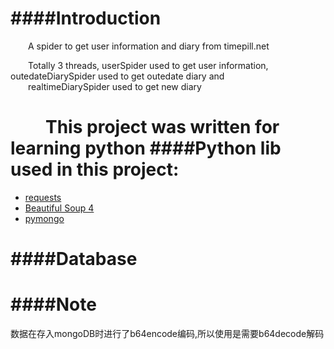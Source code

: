 ####Introduction
=====
&emsp;&emsp;A spider to get user information and diary from timepill.net<br>

&emsp;&emsp;Totally 3 threads, userSpider used to get user information, outedateDiarySpider used to get outedate diary and<br> 
&emsp;&emsp;realtimeDiarySpider used to get new diary <br>

&emsp;&emsp;This project was written for learning python
####Python lib used in this project:
=====
* [requests](http://requests-docs-cn.readthedocs.org/zh_CN/latest/index.html)
* [Beautiful Soup 4](http://www.crummy.com/software/BeautifulSoup/bs4/doc/index.zh.html)
* [pymongo](http://api.mongodb.org/python/current/)

####Database
=====

####Note
=====
数据在存入mongoDB时进行了b64encode编码,所以使用是需要b64decode解码
